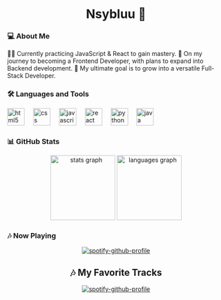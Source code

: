 <h1 align="center">Nsybluu 🚀</h1>

###

<h3 align="left">💻 About Me</h3>

<p align="left">
👨‍💻 Currently practicing JavaScript & React to gain mastery. 
🌱 On my journey to becoming a Frontend Developer, with plans to expand into Backend development.  
🎯 My ultimate goal is to grow into a versatile Full-Stack Developer.
</p>

###

<h3 align="left">🛠 Languages and Tools</h3>

<div align="left">
  <img src="https://cdn.jsdelivr.net/gh/devicons/devicon/icons/html5/html5-original.svg" height="40" alt="html5 logo" />
  <img width="12" />
  <img src="https://cdn.jsdelivr.net/gh/devicons/devicon/icons/css3/css3-original.svg" height="40" alt="css logo" />
  <img width="12" />
  <img src="https://cdn.jsdelivr.net/gh/devicons/devicon/icons/javascript/javascript-original.svg" height="40" alt="javascript logo" />
  <img width="12" />
  <img src="https://cdn.jsdelivr.net/gh/devicons/devicon/icons/react/react-original.svg" height="40" alt="react logo" />
  <img width="12" />
  <img src="https://cdn.jsdelivr.net/gh/devicons/devicon/icons/python/python-original.svg" height="40" alt="python logo" />
  <img width="12" />
  <img src="https://cdn.jsdelivr.net/gh/devicons/devicon/icons/java/java-original.svg" height="40" alt="java logo" />
</div>

###

<h3 align="left">📊 GitHub Stats</h3>

<div align="center">
  <img src="https://github-readme-stats.vercel.app/api?username=YOUR_USERNAME&show_icons=true&theme=radical" height="150" alt="stats graph" />
  <img src="https://github-readme-stats.vercel.app/api/top-langs/?username=YOUR_USERNAME&layout=compact&theme=radical" height="150" alt="languages graph" />
</div>

###

<h3 align="left">🎶 Now Playing</h3>

<div align="center">
  
<!-- Spotify -->
[![spotify-github-profile](https://spotify-github-profile.vercel.app/api/view?uid=31jdltkjnbhtr7jmkgyprwlctxgq&cover_image=true&theme=compact)](https://spotify-github-profile.vercel.app/api/view?uid=YOUR_SPOTIFY_UID&redirect=true)

## 🎶 My Favorite Tracks
[![spotify-github-profile](https://spotify-github-profile.vercel.app/api/top-tracks?uid=31jdltkjnbhtr7jmkgyprwlctxgq&theme=compact)](https://open.spotify.com/user/YOUR_SPOTIFY_UID)
